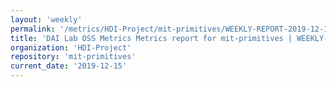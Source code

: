 ```yaml
---
layout: 'weekly'
permalink: '/metrics/HDI-Project/mit-primitives/WEEKLY-REPORT-2019-12-15'
title: 'DAI Lab OSS Metrics Metrics report for mit-primitives | WEEKLY-REPORT-2019-12-15'
organization: 'HDI-Project'
repository: 'mit-primitives'
current_date: '2019-12-15'
---
```

